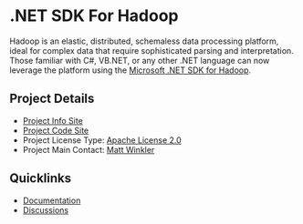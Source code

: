 # .NET SDK For Hadoop

Hadoop is an elastic, distributed, schemaless data processing platform, ideal for complex data that require sophisticated parsing and interpretation. Those familiar with C#, VB.NET, or any other .NET language can now leverage the platform using the [Microsoft .NET SDK for Hadoop](https://hadoopsdk.codeplex.com/).

## Project Details
* [Project Info Site](https://hadoopsdk.codeplex.com/) 
* [Project Code Site](https://hadoopsdk.codeplex.com/SourceControl/latest)
* Project License Type: [Apache License 2.0](https://hadoopsdk.codeplex.com/license)
* Project Main Contact: [Matt Winkler](https://www.codeplex.com/site/users/view/mwinkle)

## Quicklinks

* [Documentation](https://hadoopsdk.codeplex.com/documentation) 
* [Discussions](https://hadoopsdk.codeplex.com/discussions)
